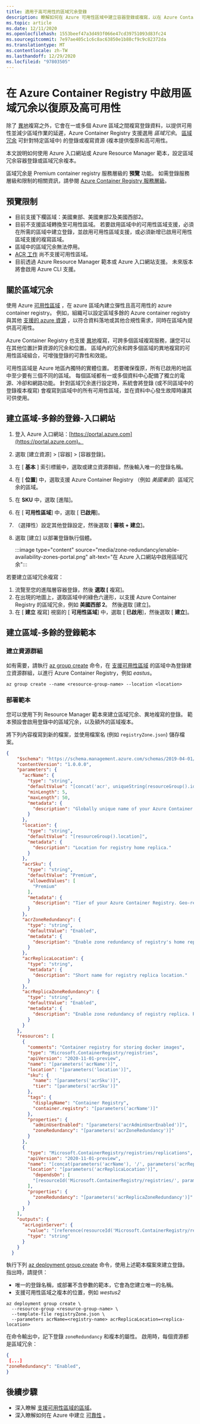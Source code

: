 ```yaml
---
title: 適用于高可用性的區域冗余登錄
description: 瞭解如何在 Azure 可用性區域中建立容器登錄或複寫，以在 Azure Container Registry 中啟用區域冗余。 區域冗余是 Premium 服務層的功能。
ms.topic: article
ms.date: 12/11/2020
ms.openlocfilehash: 1553beef47a3d493f066e47cd39751093d83fc24
ms.sourcegitcommit: 7e97ae405c1c6c8ac63850e1b88cf9c9c82372da
ms.translationtype: MT
ms.contentlocale: zh-TW
ms.lasthandoff: 12/29/2020
ms.locfileid: "97803505"
---
```

# <a name="enable-zone-redundancy-in-azure-container-registry-for-resiliency-and-high-availability"></a>在 Azure Container Registry 中啟用區域冗余以復原及高可用性

除了 [異地](container-registry-geo-replication.md)複寫之外，它會在一或多個 Azure 區域之間複寫登錄資料，以提供可用性並減少區域作業的延遲，Azure Container Registry 支援選用 *區域冗余*。 [區域冗余](../availability-zones/az-overview.md#availability-zones) 可針對特定區域中) 的登錄或複寫資源 (複本提供復原和高可用性。

本文說明如何使用 Azure 入口網站或 Azure Resource Manager 範本，設定區域冗余容器登錄或區域冗余複本。 

區域冗余是 Premium container registry 服務層級的 **預覽** 功能。 如需登錄服務層級和限制的相關資訊，請參閱 [Azure Container Registry 服務層級](container-registry-skus.md)。

## <a name="preview-limitations"></a>預覽限制

* 目前支援下欄區域：美國東部、美國東部2及美國西部2。
* 目前不支援區域轉換至可用性區域。 若要啟用區域中的可用性區域支援，必須在所需的區域中建立登錄，並啟用可用性區域支援，或必須新增已啟用可用性區域支援的複寫區域。
* 區域中的區域冗余無法停用。
* [ACR 工作](container-registry-tasks-overview.md) 尚不支援可用性區域。
* 目前透過 Azure Resource Manager 範本或 Azure 入口網站支援。 未來版本將會啟用 Azure CLI 支援。

## <a name="about-zone-redundancy"></a>關於區域冗余

使用 Azure [可用性區域](../availability-zones/az-overview.md) ，在 azure 區域內建立彈性且高可用性的 azure container registry。 例如，組織可以設定區域多餘的 Azure container registry 與其他 [支援的 azure 資源](../availability-zones/az-region.md) ，以符合資料落地或其他合規性需求，同時在區域內提供高可用性。

Azure Container Registry 也支援 [異地](container-registry-geo-replication.md)複寫，可跨多個區域複寫服務，讓您可以在其他位置計算資源的冗余和位置。 區域內的冗余和跨多個區域的異地複寫的可用性區域組合，可增強登錄的可靠性和效能。

可用性區域是 Azure 地區內獨特的實體位置。 若要確保復原，所有已啟用的地區中至少要有三個不同的區域。 每個區域都有一或多個資料中心配備了獨立的電源、冷卻和網路功能。 針對區域冗余進行設定時，系統會將登錄 (或不同區域中的登錄複本複寫) 會複寫到區域中的所有可用性區域，並在資料中心發生故障時讓其可供使用。

## <a name="create-a-zone-redundant-registry---portal"></a>建立區域-多餘的登錄-入口網站

1. 登入 Azure 入口網站：[https://portal.azure.com](https://portal.azure.com)。
1. 選取 [建立資源] > [容器] > [容器登錄]。
1. 在 [ **基本** ] 索引標籤中，選取或建立資源群組，然後輸入唯一的登錄名稱。 
1. 在 [ **位置**] 中，選取支援 Azure Container Registry （例如 *美國東部*）區域冗余的區域。
1. 在 **SKU** 中，選取 [進階]。
1. 在 [ **可用性區域**] 中，選取 [ **已啟用**]。
1. （選擇性）設定其他登錄設定，然後選取 [ **審核 + 建立**]。
1. 選取 [建立] 以部署登錄執行個體。

    :::image type="content" source="media/zone-redundancy/enable-availability-zones-portal.png" alt-text="在 Azure 入口網站中啟用區域冗余":::

若要建立區域冗余複寫：

1. 流覽至您的進階層容器登錄，然後 **選取 [** 複寫]。
1. 在出現的地圖上，選取區域中的綠色六邊形，以支援 Azure Container Registry 的區域冗余，例如 **美國西部 2**。 然後選取 [建立]。
1. 在 [ **建立** 複寫] 視窗的 [ **可用性區域**] 中，選取 [ **已啟用**]，然後選取 [ **建立**]。

## <a name="create-a-zone-redundant-registry---template"></a>建立區域-多餘的登錄範本

### <a name="create-a-resource-group"></a>建立資源群組

如有需要，請執行 [az group create](/cli/azure/group) 命令，在 [支援可用性區域](../availability-zones/az-region.md) 的區域中為登錄建立資源群組，以進行 Azure Container Registry，例如 *eastus*。

```azurecli
az group create --name <resource-group-name> --location <location>
```

### <a name="deploy-the-template"></a>部署範本 

您可以使用下列 Resource Manager 範本來建立區域冗余、異地複寫的登錄。 範本預設會啟用登錄中的區域冗余，以及額外的區域複本。 

將下列內容複寫到新的檔案，並使用檔案名 (例如 `registryZone.json`) 儲存檔案。

```JSON
{
    "$schema": "https://schema.management.azure.com/schemas/2019-04-01/deploymentTemplate.json#",
    "contentVersion": "1.0.0.0",
    "parameters": {
      "acrName": {
        "type": "string",
        "defaultValue": "[concat('acr', uniqueString(resourceGroup().id))]",
        "minLength": 5,
        "maxLength": 50,
        "metadata": {
          "description": "Globally unique name of your Azure Container Registry"
        }
      },
      "location": {
        "type": "string",
        "defaultValue": "[resourceGroup().location]",
        "metadata": {
          "description": "Location for registry home replica."
        }
      },
      "acrSku": {
        "type": "string",
        "defaultValue": "Premium",
        "allowedValues": [
          "Premium"
        ],
        "metadata": {
          "description": "Tier of your Azure Container Registry. Geo-replication and zone redundancy require Premium SKU."
        }
      },
      "acrZoneRedundancy": {
        "type": "string",
        "defaultValue": "Enabled",
        "metadata": {
          "description": "Enable zone redundancy of registry's home replica. Requires registry location to support availability zones."
        }
      },
      "acrReplicaLocation": {
        "type": "string",
        "metadata": {
          "description": "Short name for registry replica location."
        }
      },
      "acrReplicaZoneRedundancy": {
        "type": "string",
        "defaultValue": "Enabled",
        "metadata": {
          "description": "Enable zone redundancy of registry replica. Requires replica location to support availability zones."
        }
      }
    },
    "resources": [
      {
        "comments": "Container registry for storing docker images",
        "type": "Microsoft.ContainerRegistry/registries",
        "apiVersion": "2020-11-01-preview",
        "name": "[parameters('acrName')]",
        "location": "[parameters('location')]",
        "sku": {
          "name": "[parameters('acrSku')]",
          "tier": "[parameters('acrSku')]"
        },
        "tags": {
          "displayName": "Container Registry",
          "container.registry": "[parameters('acrName')]"
        },
        "properties": {
          "adminUserEnabled": "[parameters('acrAdminUserEnabled')]",
          "zoneRedundancy": "[parameters('acrZoneRedundancy')]"
        }
      },
      {
        "type": "Microsoft.ContainerRegistry/registries/replications",
        "apiVersion": "2020-11-01-preview",
        "name": "[concat(parameters('acrName'), '/', parameters('acrReplicaLocation'))]",
        "location": "[parameters('acrReplicaLocation')]",
          "dependsOn": [
          "[resourceId('Microsoft.ContainerRegistry/registries/', parameters('acrName'))]"
        ],
        "properties": {
          "zoneRedundancy": "[parameters('acrReplicaZoneRedundancy')]"
        }
      }
    ],
    "outputs": {
      "acrLoginServer": {
        "value": "[reference(resourceId('Microsoft.ContainerRegistry/registries',parameters('acrName')),'2019-12-01-preview').loginServer]",
        "type": "string"
      }
    }
  }
```

執行下列 [az deployment group create](/cli/azure/deployment?view=azure-cli-latest) 命令，使用上述範本檔案來建立登錄。 指出時，請提供：

* 唯一的登錄名稱，或部署不含參數的範本，它會為您建立唯一的名稱。
* 支援可用性區域之複本的位置，例如 *westus2*

```azurecli
az deployment group create \
  --resource-group <resource-group-name> \
  --template-file registryZone.json \
  --parameters acrName=<registry-name> acrReplicaLocation=<replica-location>
```

在命令輸出中，記下登錄 `zoneRedundancy` 和複本的屬性。 啟用時，每個資源都是區域冗余：

```JSON
{
 [...]
"zoneRedundancy": "Enabled",
}
```

## <a name="next-steps"></a>後續步驟

* 深入瞭解 [支援可用性區域的區域](../availability-zones/az-region.md)。
* 深入瞭解如何在 Azure 中建立 [可靠性](/azure/architecture/framework/resiliency/overview) 。
